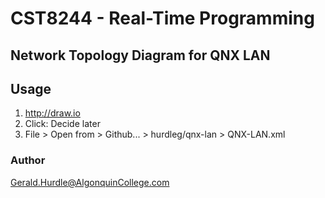 
# CST8244 - Real-Time Programming

## Network Topology Diagram for QNX LAN

## Usage

1. <a href="http://draw.io/" target="_blank">http://draw.io</a>
2. Click: Decide later
3. File > Open from > Github... > hurdleg/qnx-lan > QNX-LAN.xml

### Author
Gerald.Hurdle@AlgonquinCollege.com
